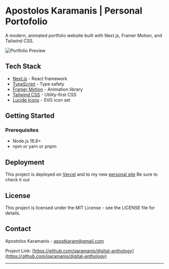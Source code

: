 # Apostolos Karamanis | Personal Portofolio

A modern, animated portfolio website built with Next.js, Framer Motion, and Tailwind CSS.

![Portfolio Preview](https://images.unsplash.com/photo-1510519138101-570d1dca3d66?q=80&w=2647&auto=format&fit=crop&ixlib=rb-4.0.3&ixid=M3wxMjA3fDB8MHxwaG90by1wYWdlfHx8fGVufDB8fHx8fA%3D%3D)

## Tech Stack

- [Next.js](https://nextjs.org/) - React framework
- [TypeScript](https://www.typescriptlang.org/) - Type safety
- [Framer Motion](https://www.framer.com/motion/) - Animation library
- [Tailwind CSS](https://tailwindcss.com/) - Utility-first CSS
- [Lucide Icons](https://lucide.dev/) - SVG icon set
  
## Getting Started

### Prerequisites

- Node.js 16.8+ 
- npm or yarn or pnpm



## Deployment
This project is deployed on [Vercel](https://portofolio-v2-tau.vercel.app/)
and to my new [personal site](https://qaramanis.com/)
Be sure to check it out

## License

This project is licensed under the MIT License - see the LICENSE file for details.

## Contact

Apostolos Karamanis - [apostkaram@gmail.com](mailto:apostkaram@gmail.com)

Project Link: [https://github.com/qaramanis/digital-anthology](https://github.com/qaramanis/digital-anthology)

----
